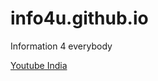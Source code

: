 # info4u.github.io
Information 4 everybody
<html lang="en">
<head>
	<meta charset="utf-8">
	<title>Image Hperlink</title>
</head>
<body>
	<a href="https://www.youtube.com/watch?v=WJA3yDcccrM">Youtube India</a>
</body>
